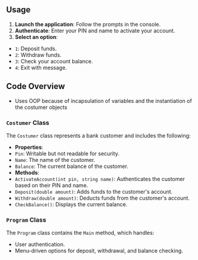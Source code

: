 ## Usage
1. **Launch the application**: Follow the prompts in the console.
2. **Authenticate**: Enter your PIN and name to activate your account.
3. **Select an option**:
- `1`: Deposit funds.
- `2`: Withdraw funds.
- `3`: Check your account balance.
- `4`: Exit with message.

## Code Overview
- Uses OOP because of incapsulation of variables and the instantiation of the costumer objects
### `Costumer` Class
The `Costumer` class represents a bank customer and includes the following:
- **Properties**:
- `Pin`: Writable but not readable for security.
- `Name`: The name of the customer.
- `Balance`: The current balance of the customer.
- **Methods**:
- `ActivateAccount(int pin, string name)`: Authenticates the customer based on their PIN and name.
- `Deposit(double amount)`: Adds funds to the customer's account.
- `Withdraw(double amount)`: Deducts funds from the customer's account.
- `CheckBalance()`: Displays the current balance.

### `Program` Class
The `Program` class contains the `Main` method, which handles:
- User authentication.
- Menu-driven options for deposit, withdrawal, and balance checking.
